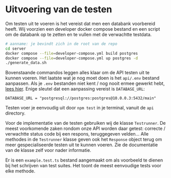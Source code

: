 # Uitvoering van de testen

Om testen uit te voeren is het vereist dat men een databank voorbereid heeft. Wij voorzien een developer docker compose bestand en een script om de databank op te zetten en te vullen met de verwachtte testdata.

```bash
# aanname: je bevindt zich in de root van de repo
cd server
docker compose --file=developer-compose.yml build postgres
docker compose --file=developer-compose.yml up postgres -d
./generate_data.sh
```

Bovenstaande commandos leggen alles klaar om de API testen uit te kunnen voeren.
Het laatste wat je nog moet doen is het `api/.env` bestand aanpassen. Als je `.env` bestanden niet kent / nog nooit ermee gewerkt hebt, [lees hier](https://www.codementor.io/@parthibakumarmurugesan/what-is-env-how-to-set-up-and-run-a-env-file-in-node-1pnyxw9yxj).
Enige sleutel dat een aanpassing vereist is `DATABASE_URL`:

```
DATABASE_URL = "postgresql://postgres:postgres@10.0.0.3:5432/main"
```

Testen voer je eenvoudig uit door `npm test` in je terminal, vanuit de `api` directory.

Voor de implementatie van de testen gebruiken wij de klasse `Testrunner`. De meest voorkomende zaken rondom onze API worden daar getest: correcte / verwachtte status code bij een respons, teruggegeven velden...
Alle methodes in de `Testrunner` klasse geven ook het `Response` object terug om meer gespecialiseerde testen uit te kunnen voeren.
Zie de documentatie van de klasse zelf voor nader informatie.

Er is een `example.test.ts` bestand aangemaakt om als voorbeeld te dienen bij het schrijven van test suites.
Het toont de meest eenvoudige tests voor elke methode.
